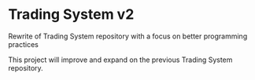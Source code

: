 # Trading System v2
 Rewrite of Trading System repository with a focus on better programming practices

 This project will improve and expand on the previous Trading System repository.